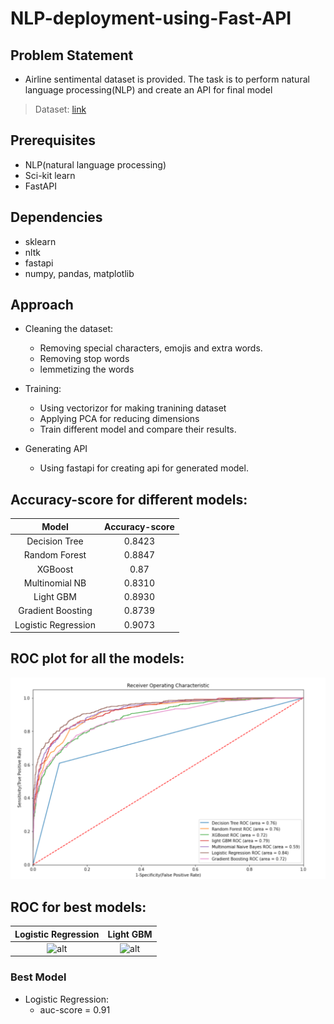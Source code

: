 # NLP-deployment-using-Fast-API
## Problem Statement
* Airline sentimental dataset is provided. The task is to perform natural language processing(NLP) and create an API for final model
> Dataset: [link](https://drive.google.com/file/d/1iHdXv0ex90AT3T2JqFlTRqNtZuATkEJn/view?usp=sharing)
## Prerequisites
* NLP(natural language processing)
* Sci-kit learn
* FastAPI

## Dependencies
* sklearn
* nltk
* fastapi
* numpy, pandas, matplotlib

## Approach
* Cleaning the dataset: 
    * Removing special characters, emojis and extra words.
    * Removing stop words
    * lemmetizing the words
    
* Training:
    * Using vectorizor for making tranining dataset
    * Applying PCA for reducing dimensions
    * Train different model and compare their results.
* Generating API
    * Using fastapi for creating api for generated model.

## Accuracy-score for different models:
 | Model | Accuracy-score |
 | :---: | :---:|
 | Decision Tree | 0.8423 |
 | Random Forest | 0.8847 |
 | XGBoost | 0.87 |
 | Multinomial NB | 0.8310 |
 | Light GBM | 0.8930 |
 | Gradient Boosting | 0.8739 |
 | Logistic Regression | 0.9073 |

## ROC plot for all the models:
![alt text](./Images/Roc_all.png)
## ROC for best models:
Logistic Regression | Light GBM
:------------------:|:--------:|
![alt](.Images/Roc_lr.png)| ![alt](.Images/Roc_lgbm.png)
### Best Model
* Logistic Regression: 
   * auc-score = 0.91
